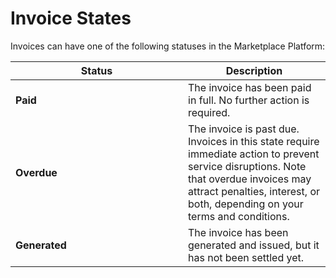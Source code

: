 # Invoice States

Invoices can have one of the following statuses in the Marketplace Platform:

<table><thead><tr><th width="260">Status</th><th>Description</th></tr></thead><tbody><tr><td><strong>Paid</strong> </td><td>The invoice has been paid in full. No further action is required.</td></tr><tr><td><strong>Overdue</strong></td><td>The invoice is past due. Invoices in this state require immediate action to prevent service disruptions. Note that overdue invoices may attract penalties, interest, or both, depending on your terms and conditions.</td></tr><tr><td><strong>Generated</strong> </td><td>The invoice has been generated and issued, but it has not been settled yet.</td></tr></tbody></table>
